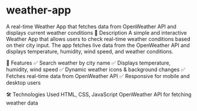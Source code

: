 # weather-app
A real-time Weather App that fetches data from OpenWeather API and displays current weather conditions
🌟 Description
A simple and interactive Weather App that allows users to check real-time weather conditions based on their city input. The app fetches live data from the OpenWeather API and displays temperature, humidity, wind speed, and weather conditions.

🚀 Features
✅ Search weather by city name
✅ Displays temperature, humidity, wind speed
✅ Dynamic weather icons & background changes
✅ Fetches real-time data from OpenWeather API
✅ Responsive for mobile and desktop users

🛠️ Technologies Used
HTML, CSS, JavaScript
OpenWeather API for fetching weather data
